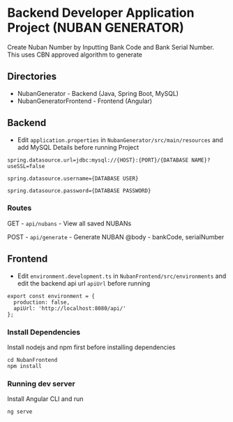 # Backend Developer Application Project (NUBAN GENERATOR)

Create Nuban Number by Inputting Bank Code and Bank Serial Number.
This uses CBN approved algorithm to generate

## Directories

-   NubanGenerator - Backend (Java, Spring Boot, MySQL)
-   NubanGeneratorFrontend - Frontend (Angular)

## Backend

-   Edit `application.properties` in `NubanGenerator/src/main/resources` and add MySQL Details before running Project

```
spring.datasource.url=jdbc:mysql://{HOST}:{PORT}/{DATABASE NAME}?useSSL=false

spring.datasource.username={DATABASE USER}

spring.datasource.password={DATABASE PASSWORD}

```

### Routes

GET - `api/nubans` - View all saved NUBANs

POST - `api/generate` - Generate NUBAN
@body - bankCode, serialNumber

## Frontend

-   Edit `environment.development.ts` in `NubanFrontend/src/environments` and edit the backend api url `apiUrl` before running

```
export const environment = {
  production: false,
  apiUrl: 'http://localhost:8080/api/'
};
```

### Install Dependencies

Install nodejs and npm first before installing dependencies

```
cd NubanFrontend
npm install
```

### Running dev server

Install Angular CLI and run

```
ng serve
```
